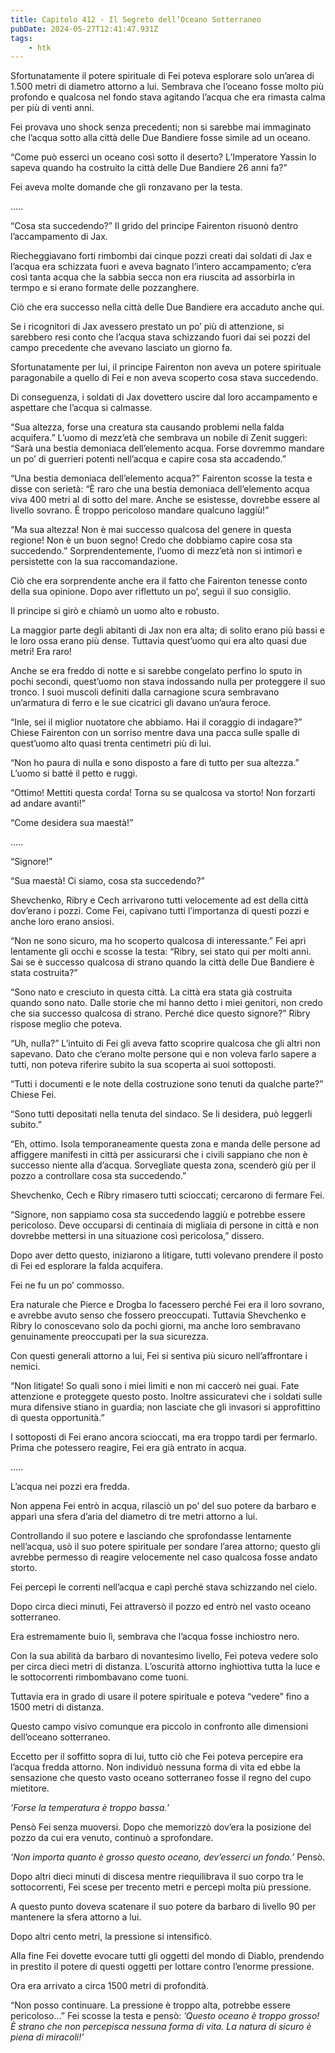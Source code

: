 ```yaml
---
title: Capitolo 412 - Il Segreto dell’Oceano Sotterraneo
pubDate: 2024-05-27T12:41:47.931Z
tags:
    - htk
---
```


Sfortunatamente il potere spirituale di Fei poteva esplorare solo un’area di 1.500 metri di diametro attorno a lui. Sembrava che l’oceano fosse molto più profondo e qualcosa nel fondo stava agitando l’acqua che era rimasta calma per più di venti anni.

Fei provava uno shock senza precedenti; non si sarebbe mai immaginato che l’acqua sotto alla città delle Due Bandiere fosse simile ad un oceano.

“Come può esserci un oceano così sotto il deserto? L’Imperatore Yassin lo sapeva quando ha costruito la città delle Due Bandiere 26 anni fa?”

Fei aveva molte domande che gli ronzavano per la testa.

…..

“Cosa sta succedendo?” Il grido del principe Fairenton risuonò dentro l’accampamento di Jax.

Riecheggiavano forti rimbombi dai cinque pozzi creati dai soldati di Jax e l’acqua era schizzata fuori e aveva bagnato l’intero accampamento; c’era così tanta acqua che la sabbia secca non era riuscita ad assorbirla in termpo e si erano formate delle pozzanghere.

Ciò che era successo nella città delle Due Bandiere era accaduto anche qui.

Se i ricognitori di Jax avessero prestato un po’ più di attenzione, si sarebbero resi conto che l’acqua stava schizzando fuori dai sei pozzi del campo precedente che avevano lasciato un giorno fa.

Sfortunatamente per lui, il principe Fairenton non aveva un potere spirituale paragonabile a quello di Fei e non aveva scoperto cosa stava succedendo.

Di conseguenza, i soldati di Jax dovettero uscire dal loro accampamento e aspettare che l’acqua si calmasse.

“Sua altezza, forse una creatura sta causando problemi nella falda acquifera.” L’uomo di mezz’età che sembrava un nobile di Zenit suggerì: “Sarà una bestia demoniaca dell’elemento acqua. Forse dovremmo mandare un po’ di guerrieri potenti nell’acqua e capire cosa sta accadendo.”

“Una bestia demoniaca dell’elemento acqua?” Fairenton scosse la testa e disse con serietà: “È raro che una bestia demoniaca dell’elemento acqua viva 400 metri al di sotto del mare. Anche se esistesse, dovrebbe essere al livello sovrano. È troppo pericoloso mandare qualcuno laggiù!”

“Ma sua altezza! Non è mai successo qualcosa del genere in questa regione! Non è un buon segno! Credo che dobbiamo capire cosa sta succedendo.” Sorprendentemente, l’uomo di mezz’età non si intimorì e persistette con la sua raccomandazione.

Ciò che era sorprendente anche era il fatto che Fairenton tenesse conto della sua opinione. Dopo aver riflettuto un po’, seguì il suo consiglio.

Il principe si girò e chiamò un uomo alto e robusto.

La maggior parte degli abitanti di Jax non era alta; di solito erano più bassi e le loro ossa erano più dense. Tuttavia quest’uomo qui era alto quasi due metri! Era raro!

Anche se era freddo di notte e si sarebbe congelato perfino lo sputo in pochi secondi, quest’uomo non stava indossando nulla per proteggere il suo tronco. I suoi muscoli definiti dalla carnagione scura sembravano un’armatura di ferro e le sue cicatrici gli davano un’aura feroce.

“Inle, sei il miglior nuotatore che abbiamo. Hai il coraggio di indagare?” Chiese Fairenton con un sorriso mentre dava una pacca sulle spalle di quest’uomo alto quasi trenta centimetri più di lui.

“Non ho paura di nulla e sono disposto a fare di tutto per sua altezza.” L’uomo si batté il petto e ruggì.

“Ottimo! Mettiti questa corda! Torna su se qualcosa va storto! Non forzarti ad andare avanti!”

“Come desidera sua maestà!”

…..

“Signore!”

“Sua maestà! Ci siamo, cosa sta succedendo?”

Shevchenko, Ribry e Cech arrivarono tutti velocemente ad est della città dov’erano i pozzi. Come Fei, capivano tutti l’importanza di questi pozzi e anche loro erano ansiosi.

“Non ne sono sicuro, ma ho scoperto qualcosa di interessante.”  Fei aprì lentamente gli occhi e scosse la testa: “Ribry, sei stato qui per molti anni. Sai se è successo qualcosa di strano quando la città delle Due Bandiere è stata costruita?”

“Sono nato e cresciuto in questa città. La città era stata già costruita quando sono nato. Dalle storie che mi hanno detto i miei genitori, non credo che sia successo qualcosa di strano. Perché dice questo signore?” Ribry rispose meglio che poteva.

“Uh, nulla?” L’intuito di Fei gli aveva fatto scoprire qualcosa che gli altri non sapevano. Dato che c’erano molte persone qui e non voleva farlo sapere a tutti, non poteva riferire subito la sua scoperta ai suoi sottoposti.

“Tutti i documenti e le note della costruzione sono tenuti da qualche parte?” Chiese Fei.

“Sono tutti depositati nella tenuta del sindaco. Se li desidera, può leggerli subito.”

“Eh, ottimo. Isola temporaneamente questa zona e manda delle persone ad affiggere manifesti in città per assicurarsi che i civili sappiano che non è successo niente alla d’acqua. Sorvegliate questa zona, scenderò giù per il pozzo a controllare cosa sta succedendo.”

Shevchenko, Cech e Ribry rimasero tutti scioccati; cercarono di fermare Fei.

“Signore, non sappiamo cosa sta succedendo laggiù e potrebbe essere pericoloso. Deve occuparsi di centinaia di migliaia di persone in città e non dovrebbe mettersi in una situazione così pericolosa,” dissero.

Dopo aver detto questo, iniziarono a litigare, tutti volevano prendere il posto di Fei ed esplorare la falda acquifera.

Fei ne fu un po’ commosso.

Era naturale che Pierce e Drogba lo facessero perché Fei era il loro sovrano, e avrebbe avuto senso che fossero preoccupati. Tuttavia Shevchenko e Ribry lo conoscevano solo da pochi giorni, ma anche loro sembravano genuinamente preoccupati per la sua sicurezza.

Con questi generali attorno a lui, Fei si sentiva più sicuro nell’affrontare i nemici.

“Non litigate! So quali sono i miei limiti e non mi caccerò nei guai. Fate attenzione e proteggete questo posto. Inoltre assicuratevi che i soldati sulle mura difensive stiano in guardia; non lasciate che gli invasori si approfittino di questa opportunità.”

I sottoposti di Fei erano ancora scioccati, ma era troppo tardi per fermarlo. Prima che potessero reagire, Fei era già entrato in acqua.

…..

L’acqua nei pozzi era fredda.

Non appena Fei entrò in acqua, rilasciò un po’ del suo potere da barbaro e apparì una sfera d’aria del diametro di tre metri attorno a lui.

Controllando il suo potere e lasciando che sprofondasse lentamente nell’acqua, usò il suo potere spirituale per sondare l’area attorno; questo gli avrebbe permesso di reagire velocemente nel caso qualcosa fosse andato storto.

Fei percepì le correnti nell’acqua e capì perché stava schizzando nel cielo.

Dopo circa dieci minuti, Fei attraversò il pozzo ed entrò nel vasto oceano sotterraneo.

Era estremamente buio lì, sembrava che l’acqua fosse inchiostro nero.

Con la sua abilità da barbaro di novantesimo livello, Fei poteva vedere solo per circa dieci metri di distanza. L’oscurità attorno inghiottiva tutta la luce e le sottocorrenti rimbombavano come tuoni.

Tuttavia era in grado di usare il potere spirituale e poteva “vedere” fino a 1500 metri di distanza.

Questo campo visivo comunque era piccolo in confronto alle dimensioni dell’oceano sotterraneo.

Eccetto per il soffitto sopra di lui, tutto ciò che Fei poteva percepire era l’acqua fredda attorno. Non individuò nessuna forma di vita ed ebbe la sensazione che questo vasto oceano sotterraneo fosse il regno del cupo mietitore.

<em>’Forse la temperatura è troppo bassa.</em>’

Pensò Fei senza muoversi. Dopo che memorizzò dov’era la posizione del pozzo da cui era venuto, continuò a sprofondare.

<em>’Non importa quanto è grosso questo oceano, dev’esserci un fondo.’</em> Pensò.

Dopo altri dieci minuti di discesa  mentre riequilibrava il suo corpo tra le sottocorrenti, Fei scese per trecento metri e percepì molta più pressione.

A questo punto doveva scatenare il suo potere da barbaro di livello 90 per mantenere la sfera attorno a lui.

Dopo altri cento metri, la pressione si intensificò.

Alla fine Fei dovette evocare tutti gli oggetti del mondo di Diablo, prendendo in prestito il potere di questi oggetti per lottare contro l’enorme pressione.

Ora era arrivato a circa 1500 metri di profondità.

“Non posso continuare. La pressione è troppo alta, potrebbe essere pericoloso…” Fei scosse la testa e pensò: <em>’Questo oceano è troppo grosso! È strano che non percepisca nessuna forma di vita. La natura di sicuro è piena di miracoli!’</em>



